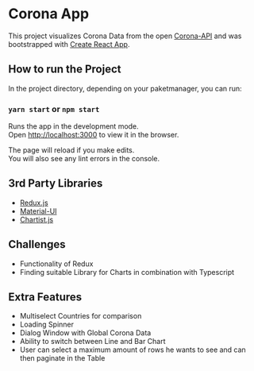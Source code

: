 # Corona App

This project visualizes Corona Data from the open [Corona-API](https://covid19api.com) and was bootstrapped with [Create React App](https://github.com/facebook/create-react-app).

## How to run the Project

In the project directory, depending on your paketmanager, you can run:

### `yarn start` or `npm start`

Runs the app in the development mode.<br />
Open [http://localhost:3000](http://localhost:3000) to view it in the browser.

The page will reload if you make edits.<br />
You will also see any lint errors in the console.

## 3rd Party Libraries

- [Redux.js](https://redux.js.org/)
- [Material-UI](https://material-ui.com/)
- [Chartist.js](https://gionkunz.github.io/chartist-js/index.html)

## Challenges

- Functionality of Redux
- Finding suitable Library for Charts in combination with Typescript

## Extra Features

- Multiselect Countries for comparison
- Loading Spinner
- Dialog Window with Global Corona Data
- Ability to switch between Line and Bar Chart
- User can select a maximum amount of rows he wants to see and can then paginate in the Table
